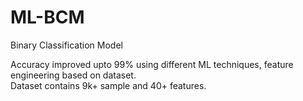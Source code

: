 # ML-BCM
Binary Classification Model

Accuracy improved upto 99% using different ML techniques, feature engineering based on dataset.<br>
Dataset contains 9k+ sample and 40+ features. 


